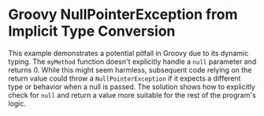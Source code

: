 # Groovy NullPointerException from Implicit Type Conversion

This example demonstrates a potential pitfall in Groovy due to its dynamic typing.  The `myMethod` function doesn't explicitly handle a `null` parameter and returns 0.  While this might seem harmless, subsequent code relying on the return value could throw a `NullPointerException` if it expects a different type or behavior when a null is passed.  The solution shows how to explicitly check for `null` and return a value more suitable for the rest of the program's logic.